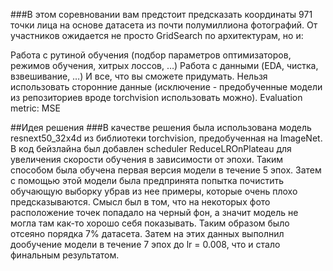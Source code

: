 ###В этом соревновании вам предстоит предсказать координаты 971 точки лица на основе датасета из почти полумиллиона фотографий.
От участников ожидается не просто GridSearch по архитектурам, но и:

Работа с рутиной обучения (подбор параметров оптимизаторов, режимов обучения, хитрых лоссов, …)
Работа с данными (EDA, чистка, взвешивание, …)
И все, что вы сможете придумать.
Нельзя использовать сторонние данные (исключение - предобученные модели из репозиториев вроде torchvision использовать можно).
Evaluation metric: MSE

##Идея решения
###В качестве решения была использована модель resnext50_32x4d из библиотеки torchvision, предобученная на ImageNet. В код бейзлайна был добавлен scheduler ReduceLROnPlateau для увеличения скорости обучения в зависимости от эпохи. Таким способом была обучена первая версия модели в течение 5 эпох. Затем с помощью этой модели была предпринята попытка почистить обучающую выборку убрав из нее примеры, которые очень плохо предсказываются. Смысл был в том, что на некоторых фото расположение точек попадало на черный фон, а значит модель не могла там как-то хорошо себя показывать. Таким образом было отсеяно порядка 7% датасета. Затем на этих данных выполнил дообучение модели в течение 7 эпох до lr = 0.008, что и стало финальным результатом.
